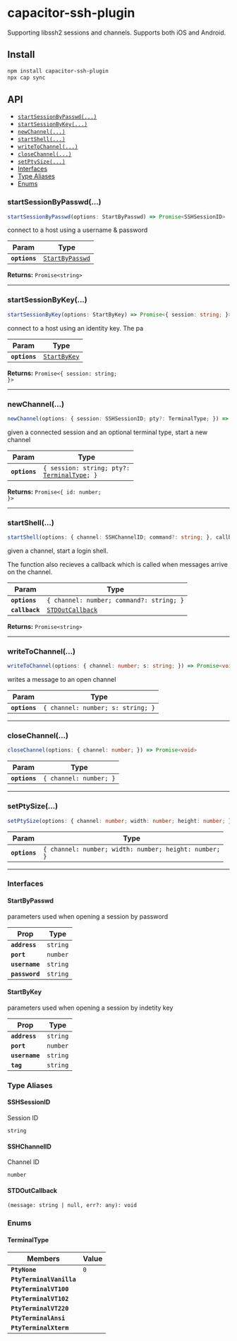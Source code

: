 # capacitor-ssh-plugin

Supporting libssh2 sessions and channels.
Supports both iOS and Android.

## Install

```bash
npm install capacitor-ssh-plugin
npx cap sync
```

## API

<docgen-index>

* [`startSessionByPasswd(...)`](#startsessionbypasswd)
* [`startSessionByKey(...)`](#startsessionbykey)
* [`newChannel(...)`](#newchannel)
* [`startShell(...)`](#startshell)
* [`writeToChannel(...)`](#writetochannel)
* [`closeChannel(...)`](#closechannel)
* [`setPtySize(...)`](#setptysize)
* [Interfaces](#interfaces)
* [Type Aliases](#type-aliases)
* [Enums](#enums)

</docgen-index>

<docgen-api>
<!--Update the source file JSDoc comments and rerun docgen to update the docs below-->

### startSessionByPasswd(...)

```typescript
startSessionByPasswd(options: StartByPasswd) => Promise<SSHSessionID>
```

connect to a host using a username & password

| Param         | Type                                                    |
| ------------- | ------------------------------------------------------- |
| **`options`** | <code><a href="#startbypasswd">StartByPasswd</a></code> |

**Returns:** <code>Promise&lt;string&gt;</code>

--------------------


### startSessionByKey(...)

```typescript
startSessionByKey(options: StartByKey) => Promise<{ session: string; }>
```

connect to a host using an identity key. The pa

| Param         | Type                                              |
| ------------- | ------------------------------------------------- |
| **`options`** | <code><a href="#startbykey">StartByKey</a></code> |

**Returns:** <code>Promise&lt;{ session: string; }&gt;</code>

--------------------


### newChannel(...)

```typescript
newChannel(options: { session: SSHSessionID; pty?: TerminalType; }) => Promise<{ id: number; }>
```

given a connected session and an optional terminal type,
start a new channel

| Param         | Type                                                                              |
| ------------- | --------------------------------------------------------------------------------- |
| **`options`** | <code>{ session: string; pty?: <a href="#terminaltype">TerminalType</a>; }</code> |

**Returns:** <code>Promise&lt;{ id: number; }&gt;</code>

--------------------


### startShell(...)

```typescript
startShell(options: { channel: SSHChannelID; command?: string; }, callback: STDOutCallback) => Promise<string>
```

given a channel, start a login shell.

The function also recieves a callback which is called when messages 
arrive on the channel.

| Param          | Type                                                      |
| -------------- | --------------------------------------------------------- |
| **`options`**  | <code>{ channel: number; command?: string; }</code>       |
| **`callback`** | <code><a href="#stdoutcallback">STDOutCallback</a></code> |

**Returns:** <code>Promise&lt;string&gt;</code>

--------------------


### writeToChannel(...)

```typescript
writeToChannel(options: { channel: number; s: string; }) => Promise<void>
```

writes a message to an open channel

| Param         | Type                                         |
| ------------- | -------------------------------------------- |
| **`options`** | <code>{ channel: number; s: string; }</code> |

--------------------


### closeChannel(...)

```typescript
closeChannel(options: { channel: number; }) => Promise<void>
```

| Param         | Type                              |
| ------------- | --------------------------------- |
| **`options`** | <code>{ channel: number; }</code> |

--------------------


### setPtySize(...)

```typescript
setPtySize(options: { channel: number; width: number; height: number; }) => Promise<void>
```

| Param         | Type                                                             |
| ------------- | ---------------------------------------------------------------- |
| **`options`** | <code>{ channel: number; width: number; height: number; }</code> |

--------------------


### Interfaces


#### StartByPasswd

parameters used when opening a session by password

| Prop           | Type                |
| -------------- | ------------------- |
| **`address`**  | <code>string</code> |
| **`port`**     | <code>number</code> |
| **`username`** | <code>string</code> |
| **`password`** | <code>string</code> |


#### StartByKey

parameters used when opening a session by indetity key

| Prop           | Type                |
| -------------- | ------------------- |
| **`address`**  | <code>string</code> |
| **`port`**     | <code>number</code> |
| **`username`** | <code>string</code> |
| **`tag`**      | <code>string</code> |


### Type Aliases


#### SSHSessionID

Session ID

<code>string</code>


#### SSHChannelID

Channel ID

<code>number</code>


#### STDOutCallback

<code>(message: string | null, err?: any): void</code>


### Enums


#### TerminalType

| Members                  | Value          |
| ------------------------ | -------------- |
| **`PtyNone`**            | <code>0</code> |
| **`PtyTerminalVanilla`** |                |
| **`PtyTerminalVT100`**   |                |
| **`PtyTerminalVT102`**   |                |
| **`PtyTerminalVT220`**   |                |
| **`PtyTerminalAnsi`**    |                |
| **`PtyTerminalXterm`**   |                |

</docgen-api>
